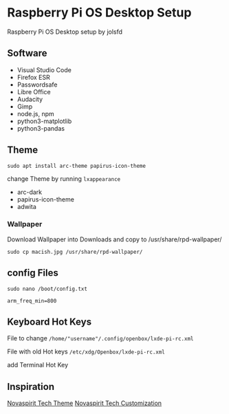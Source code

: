 # Raspberry Pi OS Desktop Setup
Raspberry Pi OS Desktop setup by jolsfd

## Software
* Visual Studio Code
* Firefox ESR
* Passwordsafe
* Libre Office
* Audacity
* Gimp
* node.js, npm
* python3-matplotlib
* python3-pandas

## Theme

`sudo apt install arc-theme papirus-icon-theme`

change Theme by running `lxappearance`

* arc-dark
* papirus-icon-theme
* adwita

### Wallpaper

Download Wallpaper into Downloads and copy to /usr/share/rpd-wallpaper/

`sudo cp macish.jpg /usr/share/rpd-wallpaper/`

## config Files

`sudo nano /boot/config.txt`

`arm_freq_min=800`

## Keyboard Hot Keys

File to change `/home/"username"/.config/openbox/lxde-pi-rc.xml`

File with old Hot keys `/etc/xdg/Openbox/lxde-pi-rc.xml`

add Terminal Hot Key

## Inspiration
[Novaspirit Tech Theme](https://www.youtube.com/watch?v=gHUjO6MK5fg)
[Novaspirit Tech Customization](https://www.youtube.com/watch?v=a_q87I4EpLM)
